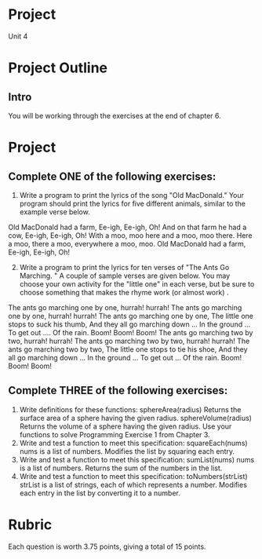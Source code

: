 # Project

Unit 4

# Project Outline #

## Intro ##

You will be working through the exercises at the end of chapter 6. 

# Project #

## Complete ONE of the following exercises: ##
1. Write a program to print the lyrics of the song "Old MacDonald." Your
program should print the lyrics for five different animals, similar to the
example verse below.

Old MacDonald had a farm, Ee-igh, Ee-igh, Oh!
And on that farm he had a cow, Ee-igh, Ee-igh, Oh!
With a moo, moo here and a moo, moo there.
Here a moo, there a moo, everywhere a moo, moo.
Old MacDonald had a farm, Ee-igh, Ee-igh, Oh!

2. Write a program to print the lyrics for ten verses of "The Ants Go Marching.
" A couple of sample verses are given below. You may choose your own
activity for the "little one" in each verse, but be sure to choose something
that makes the rhyme work (or almost work) .

The ants go marching one by one, hurrah! hurrah!
The ants go marching one by one, hurrah! hurrah!
The ants go marching one by one,
The little one stops to suck his thumb,
And they all go marching down ...
In the ground ...
To get out ....
Of the rain.
Boom! Boom! Boom!
The ants go marching two by two, hurrah! hurrah!
The ants go marching two by two, hurrah! hurrah!
The ants go marching two by two,
The little one stops to tie his shoe,
And they all go marching down ...
In the ground ...
To get out ...
Of the rain.
Boom! Boom! Boom!

## Complete THREE of the following exercises: ##

1. Write definitions for these functions:
sphereArea(radius)  Returns the surface area of a sphere having the
given radius.
sphereVolume(radius)   Returns the volume of a sphere having the given
radius.
Use your functions to solve Programming Exercise 1 from Chapter 3.
2. Write and test a function to meet this specification:
squareEach(nums) nums is a list of numbers. Modifies the list by squaring
each entry.
3. Write and test a function to meet this specification:
sumList(nums) nums is a list of numbers. Returns the sum of the numbers
in the list.
4. Write and test a function to meet this specification:
toNumbers(strList) strList is a list of strings, each of which represents
a number. Modifies each entry in the list by converting it to a number.

# Rubric #

Each question is worth 3.75 points, giving a total of 15 points.



